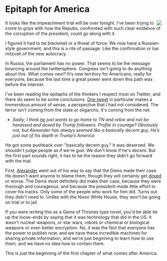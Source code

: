 # Epitaph for America
<img src="http://scripting.com/images/2020/01/31/kingTrumpSmall.png" border="0" align="right">It looks like the impeachment trial will be over tonight. I've been trying to come to grips with how the Repubs, confronted with such clear evidence of the corruption of the president, could go along with it. 

I figured it had to be blackmail or a threat of force. We now have a Russian-style government, and this is a rite of passage. Like the confirmation or bar mitzvah of the new autocracy. 

In Russia, the parliament has no power. That seems to be the message bouncing around the twittersphere. Congress isn't going to do anything about this. What comes next? It's new territory for Americans, really for everyone, because the last time a great power went down this path was before the internet. 

I've been reading the epitaphs of the thinkers I respect most on Twitter, and there do seem to be some conclusions. <a href="https://twitter.com/Occamsreznor/status/1223223229734707201">One tweet</a> in particular makes a tremendous amount of sense, a perspective that I had not considered. The terror isn't coming from the state or oligarchs, it's coming from the net. 
* <i>Sadly, I think <a href="https://twitter.com/SenAlexander/status/1223093577145864194">he</a> just wants to go home to TN and retire and not be harassed and doxed by Trump followers.  Profile in courage?  Obviously not, but Alexander has always seemed like a basically decent guy.  He’s just out of his depth in Trump’s America</i>

He got some pushback over "basically decent guy." It was deserved. We shouldn't judge people as if we're god. We don't know if he's decent. But the first part sounds right, it has to be the reason they didn't go forward with the trial. 

First, <a href="https://twitter.com/SenAlexander/status/1223093577145864194">Alexander</a> went out of his way to say that the Dems made their case. He doesn't want anyone to blame them, though they will certainly get <a href="https://en.wikipedia.org/wiki/Doxing">doxed</a> or worse. The Dems most definitely did make their case, because they were thorough and courageous, and because the president made little effort to cover his tracks. Only some of the people who work for him did. Turns out they didn't need to. Unlike with the Nixon White House, they won't be going on trial or to jail. 

If you were writing this as a Game of Thrones type novel, you'd be able tie up the loose-ends by saying that it was technology that did in the US. It wasn't nuclear weapons, or star wars, robots or chemical or biological weapons or even better encryption. No, it was the fact that everyone has the power to publish now, and we have these incredible machines for sharing private information, and we're just beginning to learn how to use them, and we have no idea how to contain them. 

This is just the beginning of the first chapter of what comes after America. 

